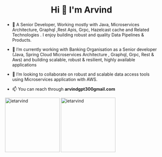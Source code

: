 <h1 align="center">Hi 👋 I'm Arvind </h1>
<h3 align="center"></h3>

- 🌱 A Senior Developer, Working mostly with Java, Microservices Architecture, Graphql ,Rest Apis, Grpc, Hazelcast cache and Related Technologies . I enjoy building robust and quality Data Pipelines & Products.
- 🌱 I’m currently working with Banking Organisation as a Senior developer (Java, Spring Cloud Microservices Architecture , Graphql, Grpc, Rest & Aws) and building scalable, robust & resilient, highly available applications

- 💞️ I’m looking to collaborate on robust and scalable data access tools using Microservices application with AWS.

- 📫 You can reach through **arvindgpt300gmail.com**

<div>
  <img height="180em" src="https://github-readme-stats.vercel.app/api?username=ietarvind&show_icons=true&locale=en&theme=dracula&include_all_commits=true&count_private=true" alt="ietarvind" />
  <img height="180em" src="https://github-readme-stats.vercel.app/api/top-langs/?username=ietarvind&layout=compact&langs_count=16&theme=dracula&include_all_commits=true" alt="ietarvind" />
</div>
